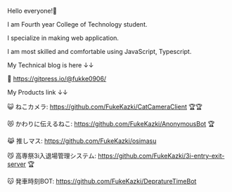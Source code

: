 Hello everyone!🚀

I am Fourth year College of Technology student.

I specialize in making web application.

I am most skilled and comfortable using JavaScript, Typescript.


My Technical blog is here ↓↓

🚀 https://gitpress.io/@fukke0906/


My Products link ↓↓

😺 ねこカメラ: https://github.com/FukeKazki/CatCameraClient 🏆🏆

😻 かわりに伝えるねこ: https://github.com/FukeKazki/AnonymousBot 🏆

😹 推しマス: https://github.com/FukeKazki/osimasu

😼 高専祭3i入退場管理システム: https://github.com/FukeKazki/3i-entry-exit-server 🏆

😽 発車時刻BOT: https://github.com/FukeKazki/DepratureTimeBot
